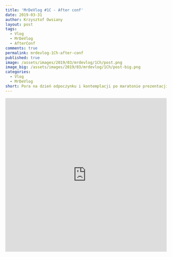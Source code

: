```yaml
---
title: 'MrDeVlog #1C - After conf'
date: 2019-03-31
author: Krzysztof Owsiany
layout: post
tags:
  - Vlog
  - MrDeVlog
  - AfterConf
comments: true
permalink: mrdevlog-1Ch-after-conf
published: true
image: /assets/images/2019/03/mrdevlog/1Ch/post.png
image_big: /assets/images/2019/03/mrdevlog/1Ch/post-big.png
categories:
  - Vlog
  - MrDeVlog
short: Pora na dzień odpoczynku i kontemplacji po maratonie prezentacji. Co zignorować, a co spożytkować o to jest pytanie...
---
```



<div width="640" height="480" style="margin-left:auto; margin-right:auto;">
<embed width="100%" height="480" src="https://www.youtube.com/embed/dXghnxOKQ_E"/>
</div>